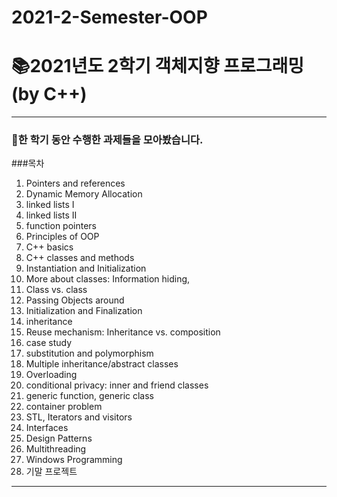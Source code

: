 # 2021-2-Semester-OOP

# 📚2021년도 2학기 객체지향 프로그래밍 (by C++)
-----------------------------------
### 📌한 학기 동안 수행한 과제들을 모아봤습니다.

###목차
1.	Pointers and references		
2.	Dynamic Memory Allocation		
3.	linked lists I		
4.	linked lists II	
5.	function pointers		
6.	Principles of OOP		
7.	C++ basics	
8.	C++ classes and methods	
9.	Instantiation and Initialization		
10.	More about classes: Information hiding,		
11.	Class vs. class	
12.	Passing Objects around	
13.	Initialization and Finalization		
14.	inheritance	
15.	Reuse mechanism: Inheritance vs. composition		
16.	case study	
17.	substitution and polymorphism	
18.	Multiple inheritance/abstract classes	
19.	Overloading	
20.	conditional privacy: inner and friend classes	
21.	generic function, generic class		
22.	container problem
23.	STL, Iterators and visitors		
24.	Interfaces	
25.	Design Patterns		
26.	Multithreading	
27.	Windows Programming			
28.	기말 프로젝트
-----------------------------------------
